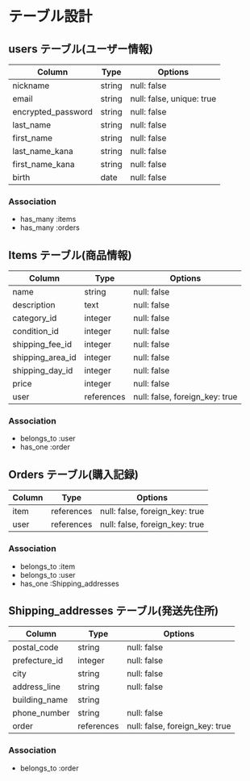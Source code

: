 # テーブル設計

## users テーブル(ユーザー情報)

| Column             | Type       | Options                   |
|--------------------|------------|---------------------------|
| nickname           | string     | null: false               |
| email              | string     | null: false, unique: true |
| encrypted_password | string     | null: false               |
| last_name          | string     | null: false               |
| first_name         | string     | null: false               |
| last_name_kana     | string     | null: false               |
| first_name_kana    | string     | null: false               |
| birth              | date       | null: false               |


### Association

* has_many :items
* has_many :orders

## Items テーブル(商品情報)

| Column              | Type       | Options                        |
|---------------------|------------|--------------------------------|
| name                | string     | null: false                    |
| description         | text       | null: false                    |
| category_id         | integer    | null: false                    |
| condition_id        | integer    | null: false                    |
| shipping_fee_id     | integer    | null: false                    |
| shipping_area_id    | integer    | null: false                    |
| shipping_day_id     | integer    | null: false                    |
| price               | integer    | null: false                    |
| user                | references | null: false, foreign_key: true |

### Association

- belongs_to :user
- has_one :order


## Orders テーブル(購入記録)

| Column            | Type       | Options                        |
|-------------------|------------|--------------------------------|
| item              | references | null: false, foreign_key: true |
| user              | references | null: false, foreign_key: true |


### Association

- belongs_to :item
- belongs_to :user
- has_one :Shipping_addresses

## Shipping_addresses テーブル(発送先住所)

| Column            | Type       | Options                        |
|-------------------|------------|--------------------------------|
| postal_code       | string     | null: false                    |
| prefecture_id     | integer    | null: false                    |
| city              | string     | null: false                    |
| address_line      | string     | null: false                    |
| building_name     | string     |                                |
| phone_number      | string     | null: false                    |
| order             | references | null: false, foreign_key: true |



### Association

- belongs_to :order

